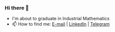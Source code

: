 ### Hi there 👋

- I'm about to graduate in Industrial Mathematics
- 📫 How to find me: [E-mail](mailto:hp@alu.ufc.br) | [LinkedIn](https://www.linkedin.com/in/helano-pessoa/?locale=en_US) | [Telegram](https://t.me/helanopessoa)

